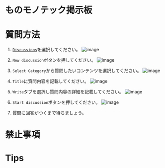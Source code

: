 # ものモノテック掲示板

# 質問方法
1. [`Discussions`](https://github.com/jellywareDev/githubTest/discussions)を選択してください。
![image](https://user-images.githubusercontent.com/85218626/120762072-d6fea400-c550-11eb-8fe1-90e5afb4fe95.png)

2. `New discussion`ボタンを押してください。
![image](https://user-images.githubusercontent.com/85218626/120762072-d6fea400-c550-11eb-8fe1-90e5afb4fe95.png)

3. `Select Category`から質問したいコンテンツを選択してください。
![image](https://user-images.githubusercontent.com/85218626/120762493-46749380-c551-11eb-9517-326f27544803.png)

4. `Title`に質問内容を記載してください。
![image](https://user-images.githubusercontent.com/85218626/120762735-7de34000-c551-11eb-92a2-cc4228e1e36d.png)

5. `Write`タブを選択し質問内容の詳細を記載してください。
![image](https://user-images.githubusercontent.com/85218626/120762945-b8e57380-c551-11eb-999f-fbd1285f4268.png)

6. `Start discussion`ボタンを押してください。
![image](https://user-images.githubusercontent.com/85218626/120762945-b8e57380-c551-11eb-999f-fbd1285f4268.png)

7. 質問に回答がつくまで待ちましょう。

# 禁止事項

# Tips
